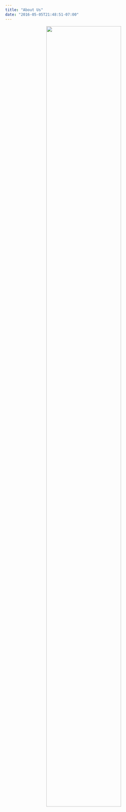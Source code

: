 ```yaml
---
title: "About Us"
date: "2016-05-05T21:48:51-07:00"
---
```

<div align="center" style="position:static; height: 100%; width: 100%;">
   <img src="/images/1 gateway to asia.jpg" style="width: 80%; max-width: 300px;">
   <br/>
</div>

## GATEWAY TO ASIA
Tang Long Consulting is an independent advisory firm that addresses the demand for specialist strategy consulting from mid-market companies across Asia. Committed to the region, TLC looks to transform businesses and empower management teams to achieve their vision.
<div id="widerimg" align="center">
   <img src="/images/2 localized experience.jpg" align="middle" height="auto" width="700">
   <br/>
</div>
## LOCALISED EXPERIENCE
TLC's Principals established a highly successful structured finance operation in Hong Kong in the aftermath of the Asian Financial Crisis. Through practical experience, we understand the challenges of growing a business under difficult market conditions and place strong emphasis on ensuring that our clients secure the sound financial footing necessary to achieve their goals.
<div id="widerimg" align="center">
   <img src="/images/3 dedicated to success.jpg" align="middle" height="auto" width="700">
   <br/>
</div>
## DEDICATED TO SUCCESS
We build empathy with our clients and their business environment. Our experience in starting and building businesses, especially in the post-Asian Financial Crisis era, is first hand. 

TLC has an affinity for, and understanding of, the challenges facing growing businesses in today's Asia. In building a business, we take the long term perspective. Whilst all stakeholder interests need to be aligned strategically and structurally, we also address the important and key cultural issues. 

Our people have a track record in facilitating investor access to business opportunities in Europe and Asia; specifically the markets of Greater China, ASEAN and North Asia. 

We believe that simplicity of execution is a virtue. Maintaining and enhancing our reputation is fundamental to TLC's business philosophy. With a corporate mantra of "tell it as it is" is, we are proud to deliver with passion and quality.


This website was developed using the [**blogdown**](https://github.com/rstudio/blogdown) package. The theme was forked from [@jrutheiser/hugo-lithium-theme](https://github.com/jrutheiser/hugo-lithium-theme) and modified by [Yihui Xie](https://github.com/yihui/hugo-lithium-theme).
